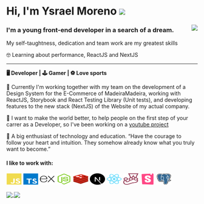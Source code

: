  <h1>Hi, I'm Ysrael Moreno <img src="https://raw.githubusercontent.com/kaueMarques/kaueMarques/master/hi.gif" width="30px"></h1>
 <img align="right" src="https://komarev.com/ghpvc/?username=ysraelmoreno">

<h3>I'm a young front-end developer in a search of a dream. </h3>

<p>My self-taughtness, dedication and team work are my greatest skills</p>
<p>🤓 Learning about performance, ReactJS and NextJS</p>

<hr>

<strong>🖥 Developer | 🕹 Gamer | ⚽ Love sports</strong>

🚀 Currently I'm working together with my team on the development of a Design System for the E-Commerce of MadeiraMadeira, working with ReactJS, Storybook and React Testing Library (Unit tests), and developing features to the new stack (NextJS) of the Website of my actual company.

📖 I want to make the world better, to help people on the first step of your carrer as a Developer, so I've been working on a [youtube project](https://www.youtube.com/channel/UCiOcjBUswTIyhg2bIbGnPdw)

🔭 A big enthusiast of technology and education.
“Have the courage to follow your heart and intuition. They somehow already know what you truly want to become.”

#### I like to work with:
<div style="display: inline_block;">
  <img align="center" alt="Ysra-Js" height="30" width="40" src="https://raw.githubusercontent.com/devicons/devicon/master/icons/javascript/javascript-plain.svg">
  <img align="center" alt="Ysra-Ts" height="30" width="40" src="https://raw.githubusercontent.com/devicons/devicon/master/icons/typescript/typescript-plain.svg">
  <img align="center" alt="Ysra-Express" height="30" width="40" src="https://raw.githubusercontent.com/devicons/devicon/master/icons/express/express-original.svg">
  <img align="center" alt="Ysra-NodeJS" height="30" width="40" src="https://raw.githubusercontent.com/devicons/devicon/master/icons/nodejs/nodejs-original.svg">
  <img align="center" alt="Ysra-Redis" height="30" width="40" src="https://raw.githubusercontent.com/devicons/devicon/master/icons/redis/redis-original.svg">
  <img align="center" alt="Ysra-NextJS" height="30" width="40" src="https://raw.githubusercontent.com/devicons/devicon/master/icons/nextjs/nextjs-original.svg">
  <img align="center" alt="Ysra-React" height="30" width="40" src="https://raw.githubusercontent.com/devicons/devicon/master/icons/react/react-original.svg">
  <img align="center" alt="Ysra-Jest" height="30" width="40" src="https://raw.githubusercontent.com/devicons/devicon/master/icons/jest/jest-plain.svg">
  <img align="center" alt="Ysra-Storybook" height="30" width="40" src="https://raw.githubusercontent.com/devicons/devicon/master/icons/storybook/storybook-original.svg">
  <img align="center" alt="Ysra-PostgresSQL" height="30" width="40" src="https://raw.githubusercontent.com/devicons/devicon/master/icons/postgresql/postgresql-original.svg">
  
</div>

<br/>
<a href="https://github.com/anuraghazra/github-readme-stats">
  <img align="center" src="https://github-readme-stats.vercel.app/api?username=ysraelmoreno&theme=dracula&show_icons=true&layout=compact&hide=issues&count_private=true" />
</a>
<a href="https://github.com/anuraghazra/convoychat">
  <img align="center" src="https://github-readme-stats.vercel.app/api/top-langs/?username=ysraelmoreno&layout=compact&theme=dracula&count_private=true" />
</a>

<!--
**ysraelmoreno/ysraelmoreno** is a ✨ _special_ ✨ repository because its `README.md` (this file) appears on your GitHub profile.

Here are some ideas to get you started:

- I’m currently working on ...
- 🌱 I’m currently learning ...
- 👯 I’m looking to collaborate on ...
- 🤔 I’m looking for help with ...
- 💬 Ask me about ...
- 📫 How to reach me: ...
-  Pronouns: ...
- ⚡ Fun fact: ...
-->
